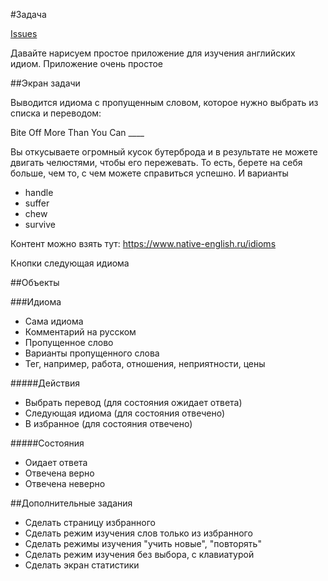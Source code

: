 #Задача

[Issues](https://github.com/zorenko/homework/issues/2)

Давайте нарисуем простое приложение для изучения английских идиом. Приложение очень простое

##Экран задачи

Выводится идиома с пропущенным словом, которое нужно выбрать из списка и переводом:

Bite Off More Than You Can ____

Вы откусываете огромный кусок бутерброда и в результате не можете двигать челюстями, чтобы его пережевать. То есть, берете на себя больше, чем то, с чем можете справиться успешно.
И варианты

* handle
* suffer
* chew
* survive

Контент можно взять тут: https://www.native-english.ru/idioms

Кнопки следующая идиома

##Объекты

###Идиома

* Сама идиома
* Комментарий на русском
* Пропущенное слово
* Варианты пропущенного слова
* Тег, например, работа, отношения, неприятности, цены

#####Действия

* Выбрать перевод (для состояния ожидает ответа)
* Следующая идиома (для состояния отвечено)
* В избранное (для состояния отвечено)

#####Состояния

* Оидает ответа
* Отвечена верно
* Отвечена неверно

##Дополнительные задания

* Сделать страницу избранного
* Сделать режим изучения слов только из избранного
* Сделать режимы изучения "учить новые", "повторять"
* Сделать режим изучения без выбора, с клавиатурой
* Сделать экран статистики
